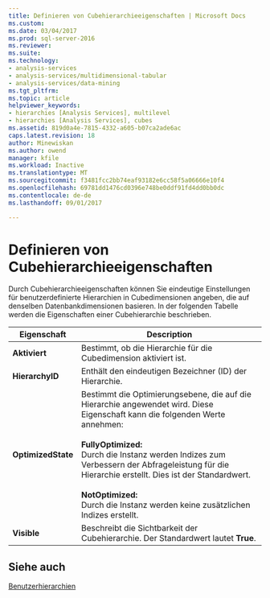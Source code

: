 ```yaml
---
title: Definieren von Cubehierarchieeigenschaften | Microsoft Docs
ms.custom: 
ms.date: 03/04/2017
ms.prod: sql-server-2016
ms.reviewer: 
ms.suite: 
ms.technology:
- analysis-services
- analysis-services/multidimensional-tabular
- analysis-services/data-mining
ms.tgt_pltfrm: 
ms.topic: article
helpviewer_keywords:
- hierarchies [Analysis Services], multilevel
- hierarchies [Analysis Services], cubes
ms.assetid: 819d0a4e-7815-4332-a605-b07ca2ade6ac
caps.latest.revision: 18
author: Minewiskan
ms.author: owend
manager: kfile
ms.workload: Inactive
ms.translationtype: MT
ms.sourcegitcommit: f3481fcc2bb74eaf93182e6cc58f5a06666e10f4
ms.openlocfilehash: 69781dd1476cd0396e748be0ddf91fd4dd0bb0dc
ms.contentlocale: de-de
ms.lasthandoff: 09/01/2017

---
```

# <a name="define-cube-hierarchy-properties"></a>Definieren von Cubehierarchieeigenschaften
  Durch Cubehierarchieeigenschaften können Sie eindeutige Einstellungen für benutzerdefinierte Hierarchien in Cubedimensionen angeben, die auf denselben Datenbankdimensionen basieren. In der folgenden Tabelle werden die Eigenschaften einer Cubehierarchie beschrieben.  
  
|Eigenschaft|Description|  
|--------------|-----------------|  
|**Aktiviert**|Bestimmt, ob die Hierarchie für die Cubedimension aktiviert ist.|  
|**HierarchyID**|Enthält den eindeutigen Bezeichner (ID) der Hierarchie.|  
|**OptimizedState**|Bestimmt die Optimierungsebene, die auf die Hierarchie angewendet wird. Diese Eigenschaft kann die folgenden Werte annehmen:<br /><br /> **FullyOptimized:**<br />                    Durch die Instanz werden Indizes zum Verbessern der Abfrageleistung für die Hierarchie erstellt. Dies ist der Standardwert.<br /><br /> **NotOptimized:**<br />                    Durch die Instanz werden keine zusätzlichen Indizes erstellt.|  
|**Visible**|Beschreibt die Sichtbarkeit der Cubehierarchie. Der Standardwert lautet **True**.|  
  
## <a name="see-also"></a>Siehe auch  
 [Benutzerhierarchien](../../analysis-services/multidimensional-models-olap-logical-dimension-objects/user-hierarchies.md)  
  
  

